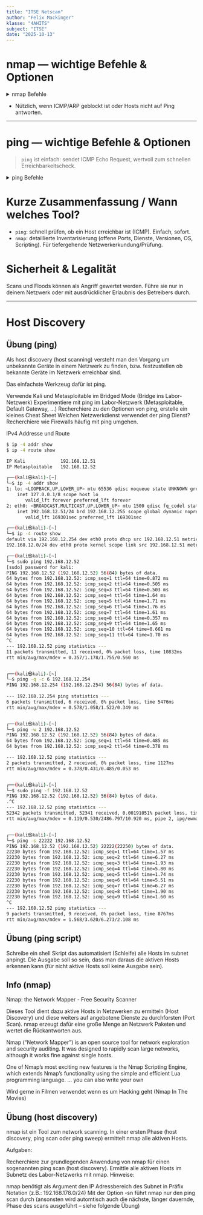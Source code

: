 ```yaml
---
title: "ITSE Netscan"
author: "Felix Mackinger"
klasse: "4AHITS"
subject: "ITSE"
date: "2025-10-13"
---
```



# nmap — wichtige Befehle & Optionen

<details>
    <summary>nmap Befehle</summary>


    ```bash
    # Einfacher Portscan (Standard-Scan der 1000 häufigsten Ports)
    nmap 192.0.2.10
    ```
    * Scannt Standard‑TCP‑Ports und zeigt offene Ports an.


    ```bash
    # Ping-Scan (nur Hosts "alive" prüfen, keine Ports)
    nmap -sn 192.0.2.0/24
    ```
    * Nutze, um herauszufinden, welche Hosts im Subnetz erreichbar sind.


    ```bash
    # TCP SYN (Stealth) Scan — schneller, häufig verwendeter Portscan (root)
    sudo nmap -sS target.example.com
    ```
    * Halböffnender Scan (SYN). Schneller als vollständiger Connect‑Scan und oft weniger protokolliert.


    ```bash
    # Versionserkennung der Services
    sudo nmap -sV target.example.com
    ```
    * Versucht, Dienstnamen & Versionen (z. B. nginx 1.18) zu ermitteln.


    ```bash
    # OS-Erkennung
    sudo nmap -O target.example.com
    ```
    * Versucht, das Betriebssystem zu bestimmen (Fingerprinting). Genauigkeit variiert.


    ```bash
    # Aggressiver Scan (sV + OS + Skripte + Traceroute)
    sudo nmap -A target.example.com
    ```
    * Kombination von mehreren Techniken; liefert viel Info, ist aber auffälliger.


    ```bash
    # UDP-Scan (langsam, oft viele False‑Positives)
    sudo nmap -sU target.example.com
    ```
    * Prüft UDP‑Ports; dauert länger und kann mehr Fehlalarme erzeugen.


    ```bash
    # Nur bestimmte Ports scannen
    nmap -p 22,80,443 target.example.com
    # oder Bereich:
    nmap -p 1-1000 target.example.com
    ```

    ```bash
    # Top N häufige Ports
    nmap --top-ports 100 target.example.com
    ```

    ```bash
    # Keine Host-Erreichbarkeitsprüfung (tut so, als wären Hosts 'up')
    nmap -Pn target.example.com
    ```

</details>

* Nützlich, wenn ICMP/ARP geblockt ist oder Hosts nicht auf Ping antworten.

---

# ping — wichtige Befehle & Optionen

> `ping` ist einfach: sendet ICMP Echo Request, wertvoll zum schnellen Erreichbarkeitscheck.

<details>
    <summary>ping Befehle</summary>


    ```bash
    # Einfache Nutzung (Linux/macOS)
    ping 192.0.2.10
    # Windows: ping läuft 4 Pakete und stoppt automatisch
    ```

    ```bash
    # Anzahl der Echos (Linux/macOS)
    ping -c 4 192.0.2.10
    ```

    ```bash
    # Intervall zwischen Paketen (Sekunden)
    ping -i 0.5 192.0.2.10   # 0.5s Abstand (root erforderlich für <0.2s)
    ```

    ```bash
    # Paketgröße (Bytes)
    ping -s 1400 192.0.2.10
    ```

    ```bash
    # Timeout für Antwort in Sekunden (Linux)
    ping -W 2 192.0.2.10    # wartet max. 2 Sekunden pro Paket
    ```

    ```bash
    # Gesamtdauer (Deadline) bis zum Stoppen
    ping -w 10 192.0.2.10   # nach 10 Sekunden stoppen
    ```

    ```bash
    # Leiser Modus — nur Zusammenfassung
    ping -q -c 4 192.0.2.10
    ```

    ```bash
    # Flood ping (sehr aggressiv, root; NICHT ohne Erlaubnis verwenden)
    sudo ping -f 192.0.2.10
    ```

    ```bash
    # IPv6 ping (Linux: ping6 oder ping -6)
    ping6 2001:db8::1
    # oder
    ping -6 2001:db8::1
    ```

</details>

# Kurze Zusammenfassung / Wann welches Tool?

* `ping`: schnell prüfen, ob ein Host erreichbar ist (ICMP). Einfach, sofort.
* `nmap`: detaillierte Inventarisierung (offene Ports, Dienste, Versionen, OS, Scripting). Für tiefergehende Netzwerkerkundung/Prüfung.

# Sicherheit & Legalität

Scans und Floods können als Angriff gewertet werden. Führe sie nur in deinem Netzwerk oder mit ausdrücklicher Erlaubnis des Betreibers durch.

---

# Host Discovery

## Übung (ping)
Als host discovery (host scanning) versteht man den Vorgang um unbekannte Geräte in einem Netzwerk zu finden, bzw. festzustellen ob bekannte Geräte im Netzwerk erreichbar sind.

Das einfachste Werkzeug dafür ist ping.

Verwende Kali und Metasploitable im Bridged Mode (Bridge ins Labor-Netzwerk)
Experimentiere mit ping im Labor-Netzwerk (Metasploitable, Default Gateway, …)
Recherchiere zu den Optionen von ping, erstelle ein kleines Cheat Sheet
Welchen Netzwerkdienst verwendet der ping Dienst? Recherchiere wie Firewalls häufig mit ping umgehen.

IPv4 Addresse und Route
```sh
$ ip -4 addr show
$ ip -4 route show
```
```sh
IP Kali             192.168.12.51
IP Metasploitable   192.168.12.52
```


```sh
┌──(kali㉿kali)-[~]
└─$ ip -4 addr show
1: lo: <LOOPBACK,UP,LOWER_UP> mtu 65536 qdisc noqueue state UNKNOWN group default qlen 1000
    inet 127.0.0.1/8 scope host lo
       valid_lft forever preferred_lft forever
2: eth0: <BROADCAST,MULTICAST,UP,LOWER_UP> mtu 1500 qdisc fq_codel state UP group default qlen 1000
    inet 192.168.12.51/24 brd 192.168.12.255 scope global dynamic noprefixroute eth0
       valid_lft 169301sec preferred_lft 169301sec

┌──(kali㉿kali)-[~]
└─$ ip -4 route show
default via 192.168.12.254 dev eth0 proto dhcp src 192.168.12.51 metric 100 
192.168.12.0/24 dev eth0 proto kernel scope link src 192.168.12.51 metric 100 
```

```sh
┌──(kali㉿kali)-[~]
└─$ sudo ping 192.168.12.52  
[sudo] password for kali: 
PING 192.168.12.52 (192.168.12.52) 56(84) bytes of data.
64 bytes from 192.168.12.52: icmp_seq=1 ttl=64 time=0.872 ms
64 bytes from 192.168.12.52: icmp_seq=2 ttl=64 time=0.505 ms
64 bytes from 192.168.12.52: icmp_seq=3 ttl=64 time=0.503 ms
64 bytes from 192.168.12.52: icmp_seq=4 ttl=64 time=1.64 ms
64 bytes from 192.168.12.52: icmp_seq=5 ttl=64 time=1.71 ms
64 bytes from 192.168.12.52: icmp_seq=6 ttl=64 time=1.76 ms
64 bytes from 192.168.12.52: icmp_seq=7 ttl=64 time=1.61 ms
64 bytes from 192.168.12.52: icmp_seq=8 ttl=64 time=0.357 ms
64 bytes from 192.168.12.52: icmp_seq=9 ttl=64 time=1.65 ms
64 bytes from 192.168.12.52: icmp_seq=10 ttl=64 time=0.661 ms
64 bytes from 192.168.12.52: icmp_seq=11 ttl=64 time=1.70 ms
^C
--- 192.168.12.52 ping statistics ---
11 packets transmitted, 11 received, 0% packet loss, time 10832ms
rtt min/avg/max/mdev = 0.357/1.178/1.755/0.560 ms


┌──(kali㉿kali)-[~]
└─$ ping -q -c 6 192.168.12.254 
PING 192.168.12.254 (192.168.12.254) 56(84) bytes of data.
 
--- 192.168.12.254 ping statistics ---
6 packets transmitted, 6 received, 0% packet loss, time 5476ms
rtt min/avg/max/mdev = 0.578/1.058/1.522/0.349 ms


┌──(kali㉿kali)-[~]
└─$ ping -w 2 192.168.12.52
PING 192.168.12.52 (192.168.12.52) 56(84) bytes of data.
64 bytes from 192.168.12.52: icmp_seq=1 ttl=64 time=0.485 ms
64 bytes from 192.168.12.52: icmp_seq=2 ttl=64 time=0.378 ms

--- 192.168.12.52 ping statistics ---
2 packets transmitted, 2 received, 0% packet loss, time 1127ms
rtt min/avg/max/mdev = 0.378/0.431/0.485/0.053 ms


┌──(kali㉿kali)-[~]
└─$ sudo ping -f 192.168.12.52
PING 192.168.12.52 (192.168.12.52) 56(84) bytes of data.
.^C
--- 192.168.12.52 ping statistics ---
52342 packets transmitted, 52341 received, 0.00191051% packet loss, time 29948ms
rtt min/avg/max/mdev = 0.119/0.530/2486.797/10.920 ms, pipe 2, ipg/ewma 0.572/0.485 ms


┌──(kali㉿kali)-[~]
└─$ ping -s 22222 192.168.12.52
PING 192.168.12.52 (192.168.12.52) 22222(22250) bytes of data.
22230 bytes from 192.168.12.52: icmp_seq=1 ttl=64 time=1.57 ms
22230 bytes from 192.168.12.52: icmp_seq=2 ttl=64 time=6.27 ms
22230 bytes from 192.168.12.52: icmp_seq=3 ttl=64 time=1.93 ms
22230 bytes from 192.168.12.52: icmp_seq=4 ttl=64 time=5.80 ms
22230 bytes from 192.168.12.52: icmp_seq=5 ttl=64 time=1.74 ms
22230 bytes from 192.168.12.52: icmp_seq=6 ttl=64 time=5.51 ms
22230 bytes from 192.168.12.52: icmp_seq=7 ttl=64 time=6.27 ms
22230 bytes from 192.168.12.52: icmp_seq=8 ttl=64 time=1.90 ms
22230 bytes from 192.168.12.52: icmp_seq=9 ttl=64 time=1.60 ms
^C
--- 192.168.12.52 ping statistics ---
9 packets transmitted, 9 received, 0% packet loss, time 8767ms
rtt min/avg/max/mdev = 1.568/3.620/6.273/2.108 ms

```



## Übung (ping script)
Schreibe ein shell Skript das automatisiert (Schleife) alle Hosts im subnet anpingt. Die Ausgabe soll so sein, dass man daraus die aktiven Hosts erkennen kann (für nicht aktive Hosts soll keine Ausgabe sein).






## Info (nmap)
Nmap: the Network Mapper - Free Security Scanner

Dieses Tool dient dazu aktive Hosts in Netzwerken zu ermitteln (Host Discovery) und diese weiters auf angebotene Dienste zu durchforsten (Port Scan). nmap erzeugt dafür eine große Menge an Netzwerk Paketen und wertet die Rückantworten aus.

Nmap (“Network Mapper”) is an open source tool for network exploration and security auditing. It was designed to rapidly scan large networks, although it works fine against single hosts.

One of Nmap’s most exciting new features is the Nmap Scripting Engine, which extends Nmap’s functionality using the simple and efficient Lua programming language. … you can also write your own

Wird gerne in Filmen verwendet wenn es um Hacking geht (Nmap In The Movies)

## Übung (host discovery)
nmap ist ein Tool zum network scanning. In einer ersten Phase (host discovery, ping scan oder ping sweep) ermittelt nmap alle aktiven Hosts.

Aufgaben:

Recherchiere zur grundlegenden Anwendung von nmap für einen sogenannten ping scan (host discovery).
Ermittle alle aktiven Hosts im Subnetz des Labor-Netzwerks mit nmap.
Hinweise:

nmap benötigt als Argument den IP Adressbereich des Subnet in Präfix Notation (z.B.: 192.168.178.0/24)
Mit der Option -sn führt nmap nur den ping scan durch (ansonsten wird automtisch auch die nächste, länger dauernde, Phase des scans ausgeführt – siehe folgende Übung)

